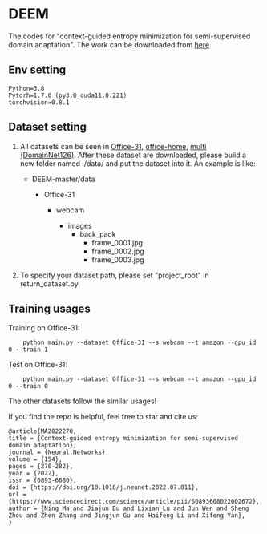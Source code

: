 # DEEM
The codes for "context-guided entropy minimization for semi-supervised domain adaptation". The work can be downloaded from [here](https://doi.org/10.1016/j.neunet.2022.07.011).

## Env setting
    Python=3.8
    Pytorh=1.7.0 (py3.8_cuda11.0.221)
    torchvision=0.8.1  

## Dataset setting
 1. All datasets can be seen in [Office-31](https://drive.google.com/file/d/0B4IapRTv9pJ1WGZVd1VDMmhwdlE/view?resourcekey=0-gNMHVtZfRAyO_t2_WrOunA), [office-home](https://www.hemanthdv.org/officeHomeDataset.html), [multi (DomainNet126)](http://csr.bu.edu/ftp/visda/2019/multi-source/). After these dataset are downloaded, please bulid a new folder named ./data/ and put the dataset into it.  An example is like:
    * DEEM-master/data
    
        * Office-31
        
            * webcam
        
                * images
                    * back_pack
                        * frame_0001.jpg
                        * frame_0002.jpg
                        * frame_0003.jpg
                    
               
2. To specify your dataset path, please set "project_root" in return_dataset.py

## Training usages
Training on Office-31:

        python main.py --dataset Office-31 --s webcam --t amazon --gpu_id 0 --train 1
Test on Office-31:

        python main.py --dataset Office-31 --s webcam --t amazon --gpu_id 0 --train 0

The other datasets follow the similar usages!

If you find the repo is helpful, feel free to star and cite us:

    @article{MA2022270,
    title = {Context-guided entropy minimization for semi-supervised domain adaptation},
    journal = {Neural Networks},
    volume = {154},
    pages = {270-282},
    year = {2022},
    issn = {0893-6080},
    doi = {https://doi.org/10.1016/j.neunet.2022.07.011},
    url = {https://www.sciencedirect.com/science/article/pii/S0893608022002672},
    author = {Ning Ma and Jiajun Bu and Lixian Lu and Jun Wen and Sheng Zhou and Zhen Zhang and Jingjun Gu and Haifeng Li and Xifeng Yan},
    }
  


   
    
